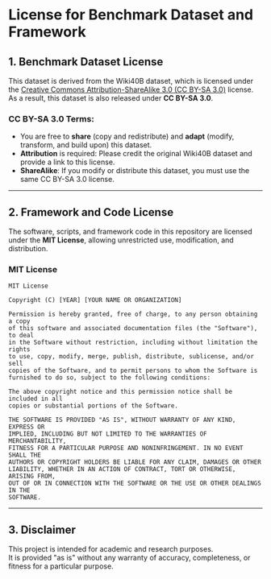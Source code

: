 # License for Benchmark Dataset and Framework

## 1. Benchmark Dataset License
This dataset is derived from the Wiki40B dataset, which is licensed under the [Creative Commons Attribution-ShareAlike 3.0 (CC BY-SA 3.0)](https://creativecommons.org/licenses/by-sa/3.0/) license.  
As a result, this dataset is also released under **CC BY-SA 3.0**.  

### CC BY-SA 3.0 Terms:
- You are free to **share** (copy and redistribute) and **adapt** (modify, transform, and build upon) this dataset.
- **Attribution** is required: Please credit the original Wiki40B dataset and provide a link to this license.
- **ShareAlike**: If you modify or distribute this dataset, you must use the same CC BY-SA 3.0 license.

---

## 2. Framework and Code License
The software, scripts, and framework code in this repository are licensed under the **MIT License**, allowing unrestricted use, modification, and distribution.

### MIT License
```
MIT License

Copyright (C) [YEAR] [YOUR NAME OR ORGANIZATION]

Permission is hereby granted, free of charge, to any person obtaining a copy
of this software and associated documentation files (the "Software"), to deal
in the Software without restriction, including without limitation the rights
to use, copy, modify, merge, publish, distribute, sublicense, and/or sell
copies of the Software, and to permit persons to whom the Software is
furnished to do so, subject to the following conditions:

The above copyright notice and this permission notice shall be included in all
copies or substantial portions of the Software.

THE SOFTWARE IS PROVIDED "AS IS", WITHOUT WARRANTY OF ANY KIND, EXPRESS OR
IMPLIED, INCLUDING BUT NOT LIMITED TO THE WARRANTIES OF MERCHANTABILITY,
FITNESS FOR A PARTICULAR PURPOSE AND NONINFRINGEMENT. IN NO EVENT SHALL THE
AUTHORS OR COPYRIGHT HOLDERS BE LIABLE FOR ANY CLAIM, DAMAGES OR OTHER
LIABILITY, WHETHER IN AN ACTION OF CONTRACT, TORT OR OTHERWISE, ARISING FROM,
OUT OF OR IN CONNECTION WITH THE SOFTWARE OR THE USE OR OTHER DEALINGS IN THE
SOFTWARE.
```

---

## 3. Disclaimer
This project is intended for academic and research purposes.  
It is provided "as is" without any warranty of accuracy, completeness, or fitness for a particular purpose.

